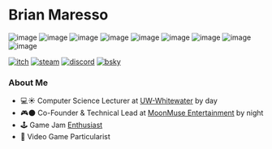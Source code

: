 # Brian Maresso
![image](https://img.shields.io/badge/Unity-100000?style=for-the-badge&logo=unity&logoColor=white)
![image](https://img.shields.io/badge/.NET-512BD4?style=for-the-badge&logo=dotnet&logoColor=white)
![image](https://img.shields.io/badge/C%23-239120?style=for-the-badge&logo=csharp&logoColor=white)
![image](https://img.shields.io/badge/Java-f89820?style=for-the-badge)
![image](https://img.shields.io/badge/C++-512BD4?style=for-the-badge&logo=cplusplus&logoColor=white)
![image](https://img.shields.io/badge/Processing-0F195A?style=for-the-badge&logo=processingfoundation&logoColor=white)
![image](https://img.shields.io/badge/p5js-ED225D?style=for-the-badge&logo=p5dotjs&logoColor=white)
![image](https://img.shields.io/badge/HTML5-E34F26?style=for-the-badge&logo=html5&logoColor=white)
![image](https://img.shields.io/badge/CSS-663399?style=for-the-badge&logo=css&logoColor=white)

[![itch](https://img.shields.io/badge/Itch.io-FA5C5C?style=for-the-badge&logo=itchdotio&logoColor=white)](https://snailonaship.itch.io/)
[![steam](https://img.shields.io/badge/Steam-000000?style=for-the-badge&logo=steam&logoColor=white)](https://store.steampowered.com/app/3033980/IVOR/)
[![discord](https://img.shields.io/badge/Discord-5865F2?style=for-the-badge&logo=discord&logoColor=white)](https://discord.gg/ke6FSDNHje)
[![bsky](https://img.shields.io/badge/Bluesky-0285FF?logo=bluesky&logoColor=fff&style=for-the-badge)](https://bsky.app/profile/snailonaship.bsky.social)

### About Me
- 💻☀️ Computer Science Lecturer at [UW-Whitewater](https://www.uww.edu/cls/departments/computer-science) by day
- 🎮🌑 Co-Founder & Technical Lead at [MoonMuse Entertainment](https://www.moonmuse.games/) by night
- 🕹️ Game Jam [Enthusiast](https://snailonaship.itch.io/)
- 🚩 Video Game Particularist
